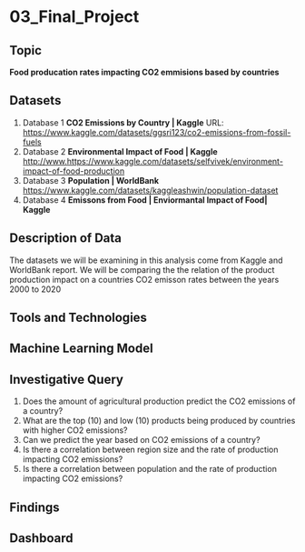 # 03_Final_Project

## Topic
**Food producation rates impacting CO2 emmisions based by countries**

## Datasets 

1. Database 1 **CO2 Emissions by Country | Kaggle** URL: <https://www.kaggle.com/datasets/ggsri123/co2-emissions-from-fossil-fuels>
2. Database 2 **Environmental Impact of Food | Kaggle** <http://www.https://www.kaggle.com/datasets/selfvivek/environment-impact-of-food-production>
3. Database 3 **Population | WorldBank** <https://www.kaggle.com/datasets/kaggleashwin/population-dataset>
4. Database 4 **Emissons from Food | Enviormantal Impact of Food| Kaggle**



## Description of Data
The datasets we will be examining in this analysis come from Kaggle and WorldBank report. We will be comparing the the relation of the product production impact on a countries CO2 emisson rates between the years 2000 to 2020



## Tools and Technologies 

## Machine Learning Model


## Investigative Query

1. Does the amount of agricultural production predict the CO2 emissions of a country?
2. What are the top (10) and low (10) products being produced by countries with higher CO2 emissions?
3. Can we predict the year based on CO2 emissions of a country?
4. Is there a correlation between region size and the rate of production impacting CO2 emissions? 
5. Is there a correlation between population and the rate of production impacting CO2 emissions?

## Findings  

## Dashboard 

